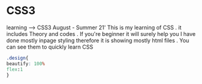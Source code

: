 # CSS3
learning --> CSS3   August  - Summer 21'
This is my learning of CSS . it includes Theory and codes .
If you're beginner it will surely help you 
I have done mostly inpage styling therefore it is showing mostly html files . You can see them to quickly learn CSS
```css
.design{
beautify: 100%
flex:1
}
```